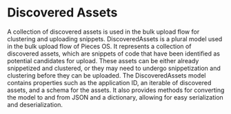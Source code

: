 # Discovered Assets


A collection of discovered assets is used in the bulk upload flow for clustering and uploading snippets. DiscoveredAssets is a plural model used in the bulk upload flow of Pieces OS. It represents a collection of discovered assets, which are snippets of code that have been identified as potential candidates for upload. These assets can be either already snippetized and clustered, or they may need to undergo snippetization and clustering before they can be uploaded. The DiscoveredAssets model contains properties such as the application ID, an iterable of discovered assets, and a schema for the assets. It also provides methods for converting the model to and from JSON and a dictionary, allowing for easy serialization and deserialization.
